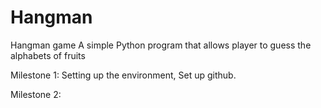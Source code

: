 # Hangman
Hangman game
A simple Python program that allows player to guess the alphabets of fruits

Milestone 1:
Setting up the environment, Set up github.

Milestone 2:
